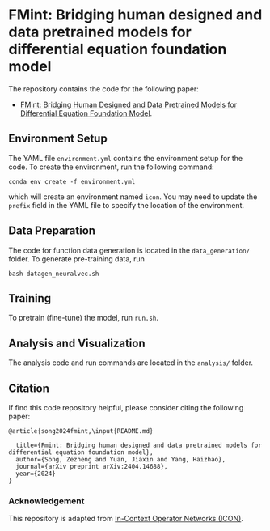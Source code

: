 # FMint: Bridging human designed and data pretrained models for differential equation foundation model

The repository contains the code for the following paper:
- [FMint: Bridging Human Designed and Data Pretrained Models for Differential Equation Foundation Model](https://arxiv.org/abs/2404.14688).

## Environment Setup

The YAML file `environment.yml` contains the environment setup for the code. To create the environment, run the following command:
```
conda env create -f environment.yml
```
which will create an environment named `icon`. You may need to update the `prefix` field in the YAML file to specify the location of the environment.

## Data Preparation

The code for function data generation is located in the `data_generation/` folder. To generate pre-training data, run
```
bash datagen_neuralvec.sh
```

## Training

To pretrain (fine-tune) the model, run `run.sh`.

## Analysis and Visualization

The analysis code and run commands are located in the `analysis/` folder.

## Citation

If find this code repository helpful, please consider citing the following paper:

```
@article{song2024fmint,\input{README.md}

  title={Fmint: Bridging human designed and data pretrained models for differential equation foundation model},
  author={Song, Zezheng and Yuan, Jiaxin and Yang, Haizhao},
  journal={arXiv preprint arXiv:2404.14688},
  year={2024}
}
```

### Acknowledgement
This repository is adapted from [In-Context Operator Networks (ICON)](https://github.com/LiuYangMage/in-context-operator-networks).

